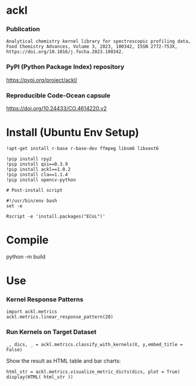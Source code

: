 # ackl

### Publication

    Analytical chemistry kernel library for spectroscopic profiling data, Food Chemistry Advances, Volume 3, 2023, 100342, ISSN 2772-753X, https://doi.org/10.1016/j.focha.2023.100342.

### PyPI (Python Package Index) repository

https://pypi.org/project/ackl/ 

### Reproducible Code-Ocean capsule

https://doi.org/10.24433/CO.4614220.v2


# Install (Ubuntu Env Setup)

```
!apt-get install r-base r-base-dev ffmpeg libsm6 libxext6 

!pip install rpy2
!pip install qsi==0.3.9
!pip install ackl==1.0.2
!pip install cla==1.1.4
!pip install opencv-python

# Post-install script

#!/usr/bin/env bash
set -e

Rscript -e 'install.packages("ECoL")'
```

# Compile

python -m build

# Use

### Kernel Response Patterns

```
import ackl.metrics
ackl.metrics.linear_response_pattern(20)
```

### Run Kernels on Target Dataset

```
_, dics, _ = ackl.metrics.classify_with_kernels(X, y,embed_title = False)
```

Show the result as HTML table and bar charts: 

```
html_str = ackl.metrics.visualize_metric_dicts(dics, plot = True)
display(HTML( html_str ))
```
